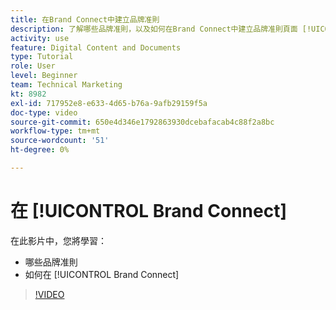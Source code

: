 ```yaml
---
title: 在Brand Connect中建立品牌准則
description: 了解哪些品牌准則，以及如何在Brand Connect中建立品牌准則頁面 [!UICONTROL Workfront DAM].
activity: use
feature: Digital Content and Documents
type: Tutorial
role: User
level: Beginner
team: Technical Marketing
kt: 8982
exl-id: 717952e8-e633-4d65-b76a-9afb29159f5a
doc-type: video
source-git-commit: 650e4d346e1792863930dcebafacab4c88f2a8bc
workflow-type: tm+mt
source-wordcount: '51'
ht-degree: 0%

---
```


# 在 [!UICONTROL Brand Connect]

在此影片中，您將學習：

* 哪些品牌准則
* 如何在 [!UICONTROL Brand Connect]

>[!VIDEO](https://video.tv.adobe.com/v/335244/?quality=12&learn=on)
